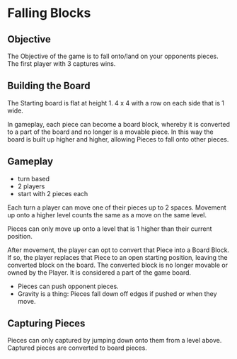 # Falling Blocks

## Objective

The Objective of the game is to fall onto/land on your opponents pieces. The first player with 3 captures wins.

## Building the Board

The Starting board is flat at height 1. 4 x 4 with a row on each side that is 1 wide. 

In gameplay, each piece can become a board block, whereby it is converted to a part of the board and no longer is a movable piece. In this way the board is built up higher and higher, allowing Pieces to fall onto other pieces.

## Gameplay

- turn based
- 2 players
- start with 2 pieces each

Each turn a player can move one of their pieces up to 2 spaces. Movement up onto a higher level counts the same as a move on the same level. 

Pieces can only move up onto a level that is 1 higher than their current position.

After movement, the player can opt to convert that Piece into a Board Block. If so, the player replaces that Piece to an open starting position, leaving the converted block on the board. The converted block is no longer movable or owned by the Player. It is considered a part of the game board.

- Pieces can push opponent pieces.
- Gravity is a thing: Pieces fall down off edges if pushed or when they move.

## Capturing Pieces

Pieces can only captured by jumping down onto them from a level above. Captured pieces are converted to board pieces.